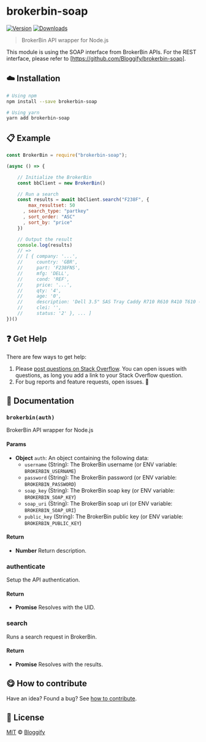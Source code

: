 <!-- Please do not edit this file. Edit the `blah` field in the `package.json` instead. If in doubt, open an issue. -->


















# brokerbin-soap

 [![Version](https://img.shields.io/npm/v/brokerbin-soap.svg)](https://www.npmjs.com/package/brokerbin-soap) [![Downloads](https://img.shields.io/npm/dt/brokerbin-soap.svg)](https://www.npmjs.com/package/brokerbin-soap)







> BrokerBin API wrapper for Node.js






This module is using the SOAP interface from BrokerBin APIs. For the REST interface, please refer to [https://github.com/Bloggify/brokerbin-soap].












## :cloud: Installation

```sh
# Using npm
npm install --save brokerbin-soap

# Using yarn
yarn add brokerbin-soap
```













## :clipboard: Example



```js
const BrokerBin = require("brokerbin-soap");

(async () => {

    // Initialize the BrokerBin
    const bbClient = new BrokerBin()

    // Run a search
    const results = await bbClient.search("F238F", {
        max_resultset: 50
      , search_type: "partkey"
      , sort_order: "ASC"
      , sort_by: "price"
    })

    // Output the result
    console.log(results)
    // =>
    // [ { company: '...',
    //     country: 'GBR',
    //     part: 'F238FNS',
    //     mfg: 'DELL',
    //     cond: 'REF',
    //     price: '...',
    //     qty: '4',
    //     age: '0',
    //     description: 'Dell 3.5" SAS Tray Caddy R710 R610 R410 T610 - No Screws',
    //     clei: '',
    //     status: '2' }, ... ]
})()
```












## :question: Get Help

There are few ways to get help:



 1. Please [post questions on Stack Overflow](https://stackoverflow.com/questions/ask). You can open issues with questions, as long you add a link to your Stack Overflow question.
 2. For bug reports and feature requests, open issues. :bug:







## :memo: Documentation


### `brokerbin(auth)`
BrokerBin API wrapper for Node.js

#### Params

- **Object** `auth`: An object containing the following data:
   - `username` (String): The BrokerBin username (or ENV variable: `BROKERBIN_USERNAME`)
   - `password` (String): The BrokerBin password (or ENV variable: `BROKERBIN_PASSWORD`)
   - `soap_key` (String): The BrokerBin soap key (or ENV variable: `BROKERBIN_SOAP_KEY`)
   - `soap_uri` (String): The BrokerBin soap uri (or ENV variable: `BROKERBIN_SOAP_URI`)
   - `public_key` (String): The BrokerBin public key (or ENV variable: `BROKERBIN_PUBLIC_KEY`)

#### Return
- **Number** Return description.

### authenticate

Setup the API authentication.

#### Return
- **Promise** Resolves with the UID.

### search

Runs a search request in BrokerBin.

#### Return
- **Promise** Resolves with the results.














## :yum: How to contribute
Have an idea? Found a bug? See [how to contribute][contributing].
























## :scroll: License

[MIT][license] © [Bloggify][website]






[license]: /LICENSE
[website]: https://bloggify.org
[contributing]: /CONTRIBUTING.md
[docs]: /DOCUMENTATION.md
